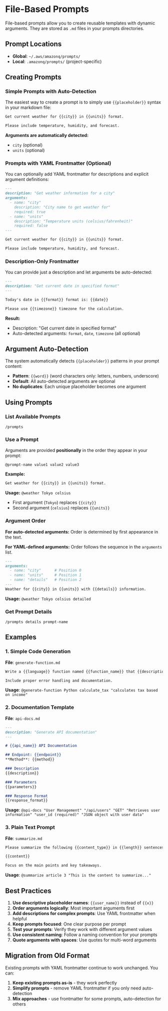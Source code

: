 # File-Based Prompts

File-based prompts allow you to create reusable templates with dynamic arguments. They are stored as `.md` files in your prompts directories.

## Prompt Locations

- **Global**: `~/.aws/amazonq/prompts/`
- **Local**: `.amazonq/prompts/` (project-specific)

## Creating Prompts

### Simple Prompts with Auto-Detection

The easiest way to create a prompt is to simply use `{{placeholder}}` syntax in your markdown file:

```markdown
Get current weather for {{city}} in {{units}} format.

Please include temperature, humidity, and forecast.
```

**Arguments are automatically detected:**
- `city` (optional)
- `units` (optional)

### Prompts with YAML Frontmatter (Optional)

You can optionally add YAML frontmatter for descriptions and explicit argument definitions:

```markdown
---
description: "Get weather information for a city"
arguments:
  - name: "city"
    description: "City name to get weather for"
    required: true
  - name: "units"
    description: "Temperature units (celsius/fahrenheit)"
    required: false
---

Get current weather for {{city}} in {{units}} format.

Please include temperature, humidity, and forecast.
```

### Description-Only Frontmatter

You can provide just a description and let arguments be auto-detected:

```markdown
---
description: "Get current date in specified format"
---

Today's date in {{format}} format is: {{date}}

Please use {{timezone}} timezone for the calculation.
```

**Result:**
- Description: "Get current date in specified format"
- Auto-detected arguments: `format`, `date`, `timezone` (all optional)

## Argument Auto-Detection

The system automatically detects `{{placeholder}}` patterns in your prompt content:

- **Pattern**: `{{word}}` (word characters only: letters, numbers, underscore)
- **Default**: All auto-detected arguments are optional
- **No duplicates**: Each unique placeholder becomes one argument

## Using Prompts

### List Available Prompts
```
/prompts
```

### Use a Prompt

Arguments are provided **positionally** in the order they appear in your prompt:

```
@prompt-name value1 value2 value3
```

**Example:**
```markdown
Get weather for {{city}} in {{units}} format.
```

**Usage:** `@weather Tokyo celsius`
- First argument (`Tokyo`) replaces `{{city}}`
- Second argument (`celsius`) replaces `{{units}}`

### Argument Order

**For auto-detected arguments:** Order is determined by first appearance in the text.

**For YAML-defined arguments:** Order follows the sequence in the `arguments` list.

```markdown
---
arguments:
  - name: "city"      # Position 0
  - name: "units"     # Position 1
  - name: "details"   # Position 2
---
Weather for {{city}} in {{units}} with {{details}} information.
```

**Usage:** `@weather Tokyo celsius detailed`

### Get Prompt Details
```
/prompts details prompt-name
```

## Examples

### 1. Simple Code Generation
**File**: `generate-function.md`
```markdown
Write a {{language}} function named {{function_name}} that {{description}}.

Include proper error handling and documentation.
```

**Usage**: `@generate-function Python calculate_tax "calculates tax based on income"`

### 2. Documentation Template
**File**: `api-docs.md`
```markdown
---
description: "Generate API documentation"
---

# {{api_name}} API Documentation

## Endpoint: {{endpoint}}
**Method**: {{method}}

### Description
{{description}}

### Parameters
{{parameters}}

### Response Format
{{response_format}}
```

**Usage**: `@api-docs "User Management" "/api/users" "GET" "Retrieves user information" "user_id (required)" "JSON object with user data"`

### 3. Plain Text Prompt
**File**: `summarize.md`
```markdown
Please summarize the following {{content_type}} in {{length}} sentences:

{{content}}

Focus on the main points and key takeaways.
```

**Usage**: `@summarize article 3 "This is the content to summarize..."`

## Best Practices

1. **Use descriptive placeholder names**: `{{user_name}}` instead of `{{x}}`
2. **Order arguments logically**: Most important arguments first
3. **Add descriptions for complex prompts**: Use YAML frontmatter when helpful
4. **Keep prompts focused**: One clear purpose per prompt
5. **Test your prompts**: Verify they work with different argument values
6. **Use consistent naming**: Follow a naming convention for your prompts
7. **Quote arguments with spaces**: Use quotes for multi-word arguments

## Migration from Old Format

Existing prompts with YAML frontmatter continue to work unchanged. You can:

1. **Keep existing prompts as-is** - they work perfectly
2. **Simplify prompts** - remove YAML frontmatter if you only need auto-detection
3. **Mix approaches** - use frontmatter for some prompts, auto-detection for others
